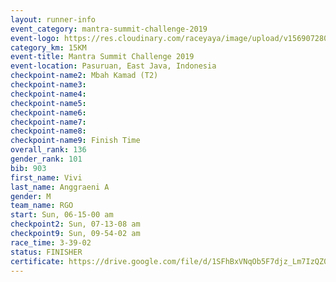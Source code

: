 ```yaml
---
layout: runner-info 
event_category: mantra-summit-challenge-2019 
event-logo: https://res.cloudinary.com/raceyaya/image/upload/v1569072809/logo/mantra-image_segrbx.jpg
category_km: 15KM 
event-title: Mantra Summit Challenge 2019 
event-location: Pasuruan, East Java, Indonesia 
checkpoint-name2: Mbah Kamad (T2) 
checkpoint-name3: 
checkpoint-name4: 
checkpoint-name5: 
checkpoint-name6: 
checkpoint-name7: 
checkpoint-name8: 
checkpoint-name9: Finish Time
overall_rank: 136
gender_rank: 101
bib: 903
first_name: Vivi
last_name: Anggraeni A
gender: M
team_name: RGO
start: Sun, 06-15-00 am
checkpoint2: Sun, 07-13-08 am
checkpoint9: Sun, 09-54-02 am
race_time: 3-39-02
status: FINISHER
certificate: https://drive.google.com/file/d/1SFhBxVNqOb5F7djz_Lm7IzQZ09PbP6JJ/view?usp=sharing
---
```

